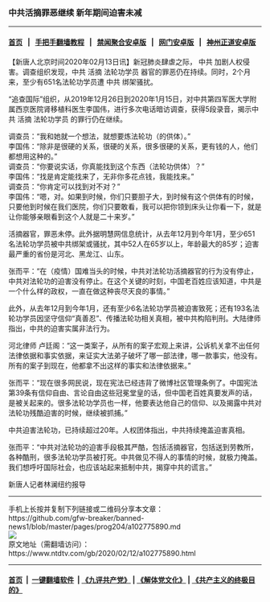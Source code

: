 ### 中共活摘罪恶继续 新年期间迫害未减
------------------------

#### [首页](https://github.com/gfw-breaker/banned-news1/blob/master/README.md) &nbsp;&nbsp;|&nbsp;&nbsp; [手把手翻墙教程](https://github.com/gfw-breaker/guides/wiki) &nbsp;&nbsp;|&nbsp;&nbsp; [禁闻聚合安卓版](https://github.com/gfw-breaker/bn-android) &nbsp;&nbsp;|&nbsp;&nbsp; [网门安卓版](https://github.com/oGate2/oGate) &nbsp;&nbsp;|&nbsp;&nbsp; [神州正道安卓版](https://github.com/SzzdOgate/update) 



<div><div class="post_content" itemprop="articleBody">
 <p>
  【新唐人北京时间2020年02月13日讯】新冠肺炎肆虐之际，
  <ok href="https://www.ntdtv.com/gb/中共.htm">
   中共
  </ok>
  加剧人权侵害。调查组织发现，中共
  <ok href="https://www.ntdtv.com/gb/活摘.htm">
   活摘
  </ok>
  <ok href="https://www.ntdtv.com/gb/法轮功学员.htm">
   法轮功学员
  </ok>
  器官的罪恶仍在持续。同时，2个月来，至少有651名法轮功学员遭
  <ok href="https://www.ntdtv.com/gb/中共.htm">
   中共
  </ok>
  绑架骚扰。
 </p>
 <p>
  “追查国际”组织，从2019年12月26日到2020年1月15日，对中共第四军医大学附属西京医院肾移植科医生李国伟，进行多次电话暗访调查，获得5段录音，揭示中共
  <ok href="https://www.ntdtv.com/gb/活摘.htm">
   活摘
  </ok>
  <ok href="https://www.ntdtv.com/gb/法轮功学员.htm">
   法轮功学员
  </ok>
  的罪行仍在继续。
 </p>
 <p>
  调查员：“我和她就一个想法，就想要炼法轮功（的供体）。”
  <br/>
  李国伟：“除非是很硬的关系，很硬的关系，很多很硬的关系，更有钱的人，他们都想用这种的。”
  <br/>
  调查员：“你要说实话，你真能找到这个东西（法轮功供体）？”
  <br/>
  李国伟：“找是肯定能找来了，无非你多花点钱，我能找来。”
  <br/>
  调查员：“你肯定可以找到对不对？”
  <br/>
  李国伟：“嗯，对。如果到时候，你们只要胆子大，到时候有这个供体有的时候，只要他到时候在我们医院，你们只要敢看，我可以把你领到床头让你看一下，就是让你能够亲眼看到这个人就是二十来岁。”
 </p>
 <p>
  活摘器官，罪恶未停。此外据明慧网信息统计，从去年12月到今年1月，至少651名法轮功学员被中共绑架或骚扰，其中52人在65岁以上，年龄最大的85岁；迫害最严重的省份是河北、黑龙江、山东。
 </p>
 <p>
  张而平：“在（疫情）国难当头的时候，中共对法轮功活摘器官的行为没有停止，中共对法轮功的迫害没有停止。在这个关键的时刻，中国老百姓应该知道，中共是一个什么样的政权，一直在做这种丧尽天良的事情。”
 </p>
 <p>
  此外，从去年12月到今年1月，还有至少6名法轮功学员被迫害致死；还有193名法轮功学员因坚守信仰“真善忍”、传播法轮功相关真相，被中共构陷判刑。大陆律师指出，中共的迫害实属非法行为。
 </p>
 <p>
  河北律师 卢廷阁：“这一类案子，从所有的案子宏观上来讲，公诉机关拿不出任何法律依据和事实依据，来证实大法弟子破坏了哪一部法律，哪一款事实，他没有。所有的案子到现在，他都拿不出这样的事实和法律依据来。”
 </p>
 <p>
  张而平：“现在很多网民说，现在宪法已经违背了微博社区管理条例了。中国宪法第39条有信仰自由、言论自由这些冠冕堂皇的话，但中国老百姓真要发声的话，是被关起来的。很多法轮功学员也一样，他要表达他自己的信仰、以及揭露中共对法轮功残酷迫害的时候，继续被抓捕。”
 </p>
 <p>
  中共迫害法轮功，已持续超过20年。人权团体指出，中共持续掩盖迫害真相。
 </p>
 <p>
  张而平：“中共对法轮功的迫害手段极其严酷，包括活摘器官，包括送到劳教所，各种酷刑，很多法轮功学员被打死。中共做见不得人的事情的时候，就极力掩盖。我们想呼吁国际社会，也应该站起来抵制中共，揭穿中共的谎言。”
 </p>
 <p>
  新唐人记者林澜纽约报导
 </p>
 <div class="single_ad">
 </div>
</div>
</div>
<hr/>
手机上长按并复制下列链接或二维码分享本文章：<br/>
https://github.com/gfw-breaker/banned-news1/blob/master/pages/prog204/a102775890.md <br/>
<a href='https://github.com/gfw-breaker/banned-news1/blob/master/pages/prog204/a102775890.md'><img src='https://github.com/gfw-breaker/banned-news1/blob/master/pages/prog204/a102775890.md.png'/></a> <br/>
原文地址（需翻墙访问）：https://www.ntdtv.com/gb/2020/02/12/a102775890.html


------------------------
#### [首页](https://github.com/gfw-breaker/banned-news1/blob/master/README.md) &nbsp;|&nbsp; [一键翻墙软件](https://github.com/gfw-breaker/nogfw/blob/master/README.md) &nbsp;| [《九评共产党》](https://github.com/gfw-breaker/9ping.md/blob/master/README.md#九评之一评共产党是什么) | [《解体党文化》](https://github.com/gfw-breaker/jtdwh.md/blob/master/README.md) | [《共产主义的终极目的》](https://github.com/gfw-breaker/gczydzjmd.md/blob/master/README.md)


<img src='http://gfw-breaker.win/banned-news/pages/prog204/a102775890.md' width='0px' height='0px'/>